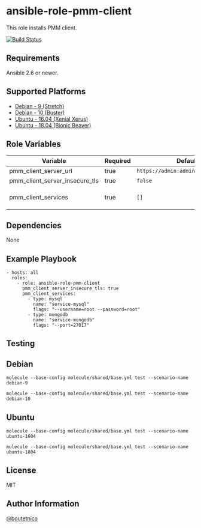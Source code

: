 ansible-role-pmm-client
=======================

This role installs PMM client.

[![Build Status](https://travis-ci.org/boutetnico/ansible-role-pmm-client.svg?branch=master)](https://travis-ci.org/boutetnico/ansible-role-pmm-client)

Requirements
------------

Ansible 2.6 or newer.

Supported Platforms
-------------------

- [Debian - 9 (Stretch)](https://wiki.debian.org/DebianStretch)
- [Debian - 10 (Buster)](https://wiki.debian.org/DebianBuster)
- [Ubuntu - 16.04 (Xenial Xerus)](http://releases.ubuntu.com/16.04/)
- [Ubuntu - 18.04 (Bionic Beaver)](http://releases.ubuntu.com/18.04/)


Role Variables
--------------

| Variable                        | Required | Default                             | Choices | Comments                                       |
|---------------------------------|----------|-------------------------------------|---------|------------------------------------------------|
| pmm_client_server_url           | true     | `https://admin:admin@127.0.0.1:443` | string  |                                                |
| pmm_client_server_insecure_tls  | true     | `false`                             | bool    |                                                |
| pmm_client_services             | true     | `[]`                                | list    | Services to configure. See `defaults/main.yml` |

Dependencies
------------

None

Example Playbook
----------------

    - hosts: all
      roles:
        - role: ansible-role-pmm-client
          pmm_client_server_insecure_tls: true
          pmm_client_services:
            - type: mysql
              name: "service-mysql"
              flags: "--username=root --password=root"
            - type: mongodb
              name: "service-mongodb"
              flags: "--port=27017"

Testing
-------

## Debian

`molecule --base-config molecule/shared/base.yml test --scenario-name debian-9`

`molecule --base-config molecule/shared/base.yml test --scenario-name debian-10`

## Ubuntu

`molecule --base-config molecule/shared/base.yml test --scenario-name ubuntu-1604`

`molecule --base-config molecule/shared/base.yml test --scenario-name ubuntu-1804`

License
-------

MIT

Author Information
------------------

[@boutetnico](https://github.com/boutetnico)
